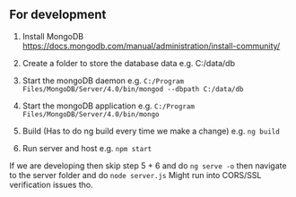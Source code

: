 ## For development
1) Install MongoDB
https://docs.mongodb.com/manual/administration/install-community/

2) Create a folder to store the database data
e.g. C:/data/db

3) Start the mongoDB daemon
e.g. `C:/Program Files/MongoDB/Server/4.0/bin/mongod --dbpath C:/data/db`

4) Start the mongoDB application
e.g. `C:/Program Files/MongoDB/Server/4.0/bin/mongo`

5) Build (Has to do ng build every time we make a change)
e.g. `ng build`

6) Run server and host
e.g. `npm start`

If we are developing then skip step 5 + 6 and do
`ng serve -o`
then navigate to the server folder and do
`node server.js`
Might run into CORS/SSL verification issues tho.
